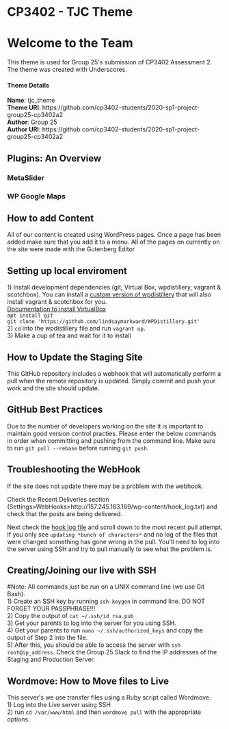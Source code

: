 # CP3402 - TJC Theme
<h1>Welcome to the Team</h1>
<p>
This theme is used for Group 25's submission of CP3402 Assessment 2. The theme was created with Underscores.
</p>
<h4>Theme Details</h4>
<p><strong>Name</strong>: tjc_theme<br>
<strong>Theme URI</strong>: https://github.com/cp3402-students/2020-sp1-project-group25-cp3402a2<br>
<strong>Author</strong>: Group 25<br>
<strong>Author URI</strong>: https://github.com/cp3402-students/2020-sp1-project-group25-cp3402a2</p>

<h2>Plugins: An Overview</h2>
<h3>MetaSlider</h3>
<p></p>
<h3>WP Google Maps</h3>
<p></p>

<h2>How to add Content</h2>
<p>All of our content is created using WordPress pages. Once a page has been added make sure that you add it to a menu. All of the pages on currently on the site were made with the Gutenberg Editor</p>

<h2> Setting up local enviroment </h2>
<p>1) Install development dependencies (git, Virtual Box, wpdistillery, vagrant & scotchbox).
You can install a <a href="https://github.com/lindsaymarkward/WPDistillery">custom version of wpdistillery</a> that will also install vagrant & scotchbox for you.<br>
<a href="https://linuxize.com/post/how-to-install-virtualbox-on-ubuntu-18-04/">Documentation to install VirtualBox</a><br>
<code>apt install git</code><br>
<code>git clone 'https://github.com/lindsaymarkward/WPDistillery.git'</code><br>
2) <code>cd</code> into the wpdistillery file and run <code>vagrant up</code>.<br>
3) Make a cup of tea and wait for it to install
</p>

<h2>How to Update the Staging Site</h2>
<p>This GitHub repository includes a webhook that will automatically perform a pull when the remote repository is updated. Simply commit and push your work and the site should update.</p>

<h2>GitHub Best Practices</h2>
Due to the number of developers working on the site it is important to maintain good version control practies. Please enter the below commands in order when committing and pushing from the command line. Make sure to run <code>git pull --rebase</code> before running <code>git push</code>.


<h2>Troubleshooting the WebHook</h2>
<p>If the site does not update there may be a problem with the webhook.</p>
<p>Check the Recent Deliveries section (Settings>WebHooks>http://157.245.163.169/wp-content/hook_log.txt) and check that the posts are being delivered.</p>
<p>Next check the <a href="http://157.245.163.169/wp-content/hook_log.txt">hook log file</a> and scroll down to the most recent pull attempt. If you only see <code>updating *bunch of characters*</code> and no log of the files that were changed something has gone wrong in the pull. You'll need to log into the server using SSH and try to pull manually to see what the problem is.</p>

<h2> Creating/Joining our live with SSH </h2>
<p>
#Note: All commands just be run on a UNIX command line (we use Git Bash).<br>
1) Create an SSH key by running <code>ssh-keygen</code> in command line. DO NOT FORGET YOUR PASSPHRASE!!!<br>
2) Copy the output of <code>cat ~/.ssh/id_rsa.pub</code><br>
3) Get your parents to log into the server for you using SSH.<br> 
4) Get your parents to run <code>nano ~/.ssh/authorized_keys</code> and copy the output of Step 2 into the file.<br>
5) After this, you should be able to access the server with <code>ssh root@ip_address</code>. Check the Group 25 Slack to find the IP addresses of the Staging and Production Server.
</p> 

<h2>Wordmove: How to Move files to Live</h2>
<p>This server's we use transfer files using a Ruby script called Wordmove.<br>
1) Log into the Live server using SSH<br>
2) run <code>cd /var/www/html</code> and then <code>wordmove pull</code> with the appropriate options.</p>